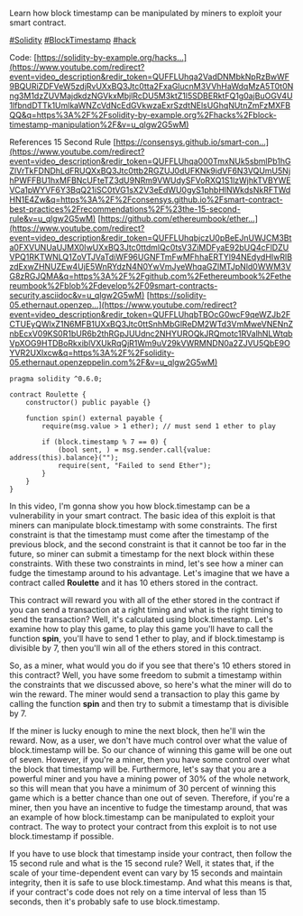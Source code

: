 Learn how block timestamp can be manipulated by miners to exploit your smart contract. 

[#Solidity](https://www.youtube.com/hashtag/solidity) [#BlockTimestamp](https://www.youtube.com/hashtag/blocktimestamp) [#hack](https://www.youtube.com/hashtag/hack)  

Code: [https://solidity-by-example.org/hacks...](https://www.youtube.com/redirect?event=video_description&redir_token=QUFFLUhqa2VadDNMbkNpRzBwWF9BQURiZDFVeW5zdjRvUXxBQ3Jtc0tta2FxaGlucnM3VVhHaWdqMzA5T0t0Nng3M1dzZUVMajdkdzNGVkxMbjlRcDU5M3ktZ1l5SDBERktFQ1g0ajBuOGV4U1lfbndDTTk1UmlkaWNZcVdNcEdGVkwzaExrSzdtNElsUGhqNUtnZmFzMXFBQQ&q=https%3A%2F%2Fsolidity-by-example.org%2Fhacks%2Fblock-timestamp-manipulation%2F&v=u_qlgw2G5wM) 

References 15 Second Rule [https://consensys.github.io/smart-con...](https://www.youtube.com/redirect?event=video_description&redir_token=QUFFLUhqa000TmxNUk5sbmlPb1hGZlVrTkFDNDhLdFRUQXxBQ3Jtc0ttb2RGZUJ0dUFKNk9idVF6N3VQUmU5NjhPWFFBU1hxMFBNcUFteTZ3dU9NRm9VWUdySFVoRXQ1S1lzWjhkTVBYWEVCa1pWYVF6Y3BqQ21iSC0tVG1sX2V3eEdWU0gyS1phbHlNWkdsNkRFTWdHN1E4Zw&q=https%3A%2F%2Fconsensys.github.io%2Fsmart-contract-best-practices%2Frecommendations%2F%23the-15-second-rule&v=u_qlgw2G5wM) [https://github.com/ethereumbook/ether...](https://www.youtube.com/redirect?event=video_description&redir_token=QUFFLUhqbjczU0pBeEJnUWJCM3Bta0FXVUNUaUJMX0IwUXxBQ3Jtc0ttdmlQc0tsV3ZiMDFyaE92bUQ4cFlDZUVPQ1RKTWNLQ1ZoVTJVaTdiWF96UGNFTmFwMFhhaERTYl94NEdydHIwRlBzdExwZHNUZEw4UjE5WnRYdzN4N0YwVmJyeWhqaGZlMTJpNld0WWM3VG8zRGJQMA&q=https%3A%2F%2Fgithub.com%2Fethereumbook%2Fethereumbook%2Fblob%2Fdevelop%2F09smart-contracts-security.asciidoc&v=u_qlgw2G5wM) [https://solidity-05.ethernaut.openzep...](https://www.youtube.com/redirect?event=video_description&redir_token=QUFFLUhqbTBOcG0wcF9qeWZJb2FCTUEyQWlxZ1N6MFB1UXxBQ3Jtc0ttSnhMbGlReDM2WTd3VmMweVNENnZnbEcxV09KS0R1bUR6b2thRGpJUUdnc2NHYUROQkJRQmotc1RValhNLWtqbVpXOG9HTDBoRkxiblVXUkRqQjR1Wm9uV29kVWRMNDN0a2ZJVU5QbE9OYVR2UXlxcw&q=https%3A%2F%2Fsolidity-05.ethernaut.openzeppelin.com%2F&v=u_qlgw2G5wM)



```solidity
pragma solidity ^0.6.0;

contract Roulette {
    constructor() public payable {}

    function spin() external payable {
        require(msg.value > 1 ether); // must send 1 ether to play

        if (block.timestamp % 7 == 0) {
            (bool sent, ) = msg.sender.call{value: address(this).balance}("");
            require(sent, "Failed to send Ether");
        }
    }
}
```

In this video, I'm gonna show you how block.timestamp can be a vulnerability in your smart contract. The basic idea of this exploit is that miners can manipulate block.timestamp with some constraints. The first constraint is that the timestamp must come after the timestamp of the previous block, and the second constraint is that it cannot be too far in the future, so miner can submit a timestamp for the next block within these constraints. With these two constraints in mind, let's see how a miner can fudge the timestamp around to his advantage. Let's imagine that we have a contract called **Roulette** and it has 10 ethers stored in the contract.

This contract will reward you with all of the ether stored in the contract if you can send a transaction at a right timing and what is the right timing to send the transaction? Well, it's calculated using block.timestamp. Let's examine how to play this game, to play this game you'll have to call the function **spin**, you'll have to send 1 ether to play, and if block.timestamp is divisible by 7, then you'll win all of the ethers stored in this contract.

So, as a miner, what would you do if you see that there's 10 ethers stored in this contract? Well, you have some freedom to submit a timestamp within the constraints that we discussed above, so here's what the miner will do to win the reward. The miner would send a transaction to play this game by calling the function **spin** and then try to submit a timestamp that is divisible by 7.

If the miner is lucky enough to mine the next block, then he'll win the reward. Now, as a user, we don't have much control over what the value of block.timestamp will be. So our chance of winning this game will be one out of seven. However, if you're a miner, then you have some control over what the block that timestamp will be. Furthermore, let's say that you are a powerful miner and you have a mining power of 30% of the whole network, so this will mean that you have a minimum of 30 percent of winning this game which is a better chance than one out of seven. Therefore, if you're a miner, then you have an incentive to fudge the timestamp around, that was an example of how block.timestamp can be manipulated to exploit your contract. The way to protect your contract from this exploit is to not use block.timestamp if possible.

If you have to use block that timestamp inside your contract, then follow the 15 second rule and what is the 15 second rule? Well, it states that, if the scale of your time-dependent event can vary by 15 seconds and maintain integrity, then it is safe to use block.timestamp. And what this means is that, if your contract's code does not rely on a time interval of less than 15 seconds, then it's probably safe to use block.timestamp.